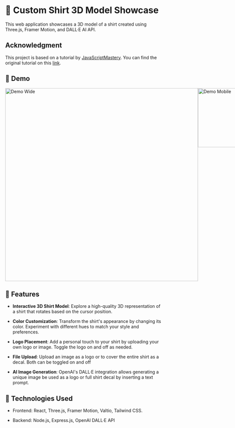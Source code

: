 
# 🎨 Custom Shirt 3D Model Showcase

This web application showcases a 3D model of a shirt created using Three.js, Framer Motion, and DALL·E AI API.

## Acknowledgment

This project is based on a tutorial by [JavaScriptMastery](https://www.youtube.com/@javascriptmastery). You can find the original tutorial on this [link](https://youtu.be/ZqEa8fTxypQ?si=nFi_27eeK1EBVOYH).

## 🎥 Demo

<div style="display: flex; justify-content: space-around;">
  <a href="https://www.youtube.com/watch?v=40N9ku7HXLY">
    <img src="./client/readmeFiles/demo.gif" alt="Demo Wide" width="614" />
  </a>
  <a href="https://www.youtube.com/watch?v=40N9ku7HXLY">
    <img src="./client/readmeFiles/demo2.gif" alt="Demo Mobile" width="188" />
  </a>
</div>


## 🌟 Features 

- **Interactive 3D Shirt Model**: Explore a high-quality 3D representation of a shirt that rotates based on the cursor position.

- **Color Customization**: Transform the shirt's appearance by changing its color. Experiment with different hues to match your style and preferences.

- **Logo Placement**: Add a personal touch to your shirt by uploading your own logo or image. Toggle the logo on and off as needed.

- **File Upload**: Upload an image as a logo or to cover the entire shirt as a decal. Both can be toggled on and off

- **AI Image Generation**: OpenAI's DALL·E integration allows generating a unique image be used as a logo or full shirt decal by inserting a text prompt.


## 🚀 Technologies Used 

- Frontend: React, Three.js, Framer Motion, Valtio, Tailwind CSS.

- Backend: Node.js, Express.js, OpenAI DALL·E API

